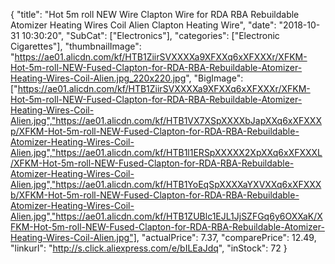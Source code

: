 {
	"title": "Hot 5m roll  NEW Wire  Clapton Wire for RDA RBA Rebuildable Atomizer Heating Wires Coil Alien Clapton Heating Wire",
	"date": "2018-10-31 10:30:20",
	"SubCat": ["Electronics"],
	"categories": ["Electronic Cigarettes"],
	"thumbnailImage": "https://ae01.alicdn.com/kf/HTB1ZiirSVXXXXa9XFXXq6xXFXXXr/XFKM-Hot-5m-roll-NEW-Fused-Clapton-for-RDA-RBA-Rebuildable-Atomizer-Heating-Wires-Coil-Alien.jpg_220x220.jpg",
	"BigImage": ["https://ae01.alicdn.com/kf/HTB1ZiirSVXXXXa9XFXXq6xXFXXXr/XFKM-Hot-5m-roll-NEW-Fused-Clapton-for-RDA-RBA-Rebuildable-Atomizer-Heating-Wires-Coil-Alien.jpg","https://ae01.alicdn.com/kf/HTB1VX7XSpXXXXbJapXXq6xXFXXXp/XFKM-Hot-5m-roll-NEW-Fused-Clapton-for-RDA-RBA-Rebuildable-Atomizer-Heating-Wires-Coil-Alien.jpg","https://ae01.alicdn.com/kf/HTB1l1ERSpXXXXX2XpXXq6xXFXXXL/XFKM-Hot-5m-roll-NEW-Fused-Clapton-for-RDA-RBA-Rebuildable-Atomizer-Heating-Wires-Coil-Alien.jpg","https://ae01.alicdn.com/kf/HTB1YoEqSpXXXXaYXVXXq6xXFXXXb/XFKM-Hot-5m-roll-NEW-Fused-Clapton-for-RDA-RBA-Rebuildable-Atomizer-Heating-Wires-Coil-Alien.jpg","https://ae01.alicdn.com/kf/HTB1ZUBlc1EJL1JjSZFGq6y6OXXaK/XFKM-Hot-5m-roll-NEW-Fused-Clapton-for-RDA-RBA-Rebuildable-Atomizer-Heating-Wires-Coil-Alien.jpg"],
	"actualPrice": 7.37,
	"comparePrice": 12.49,
	"linkurl": "http://s.click.aliexpress.com/e/bILEaJdq",
	"inStock": 72
}
